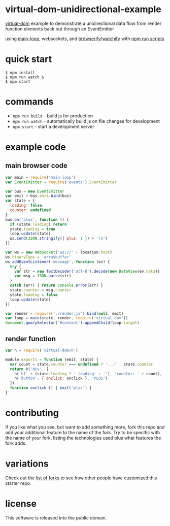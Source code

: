 # virtual-dom-unidirectional-example

[virtual-dom](https://npmjs.com/package/virtual-dom) example
to demonstrate a unidirectional data flow from render function elements back out
through an EventEmitter

using [main-loop](https://npmjs.com/package/main-loop), websockets,
and [browserify](http://browserify.org)/[watchify](https://npmjs.com/package/watchify)
with [npm run scripts](http://substack.net/task_automation_with_npm_run)

# quick start

```
$ npm install
$ npm run watch &
$ npm start
```

# commands

* `npm run build` - build js for production
* `npm run watch` - automatically build js on file changes for development
* `npm start` - start a development server

# example code

## main browser code

``` js
var main = require('main-loop')
var EventEmitter = require('events').EventEmitter

var bus = new EventEmitter
var emit = bus.emit.bind(bus)
var state = {
  loading: false,
  counter: undefined
}
bus.on('plus', function () {
  if (state.loading) return
  state.loading = true
  loop.update(state)
  ws.send(JSON.stringify({ plus: 1 }) + '\n')
})

var ws = new WebSocket('ws://' + location.host)
ws.binaryType = 'arraybuffer'
ws.addEventListener('message', function (ev) {
  try {
    var str = new TextDecoder('utf-8').decode(new DataView(ev.data))
    var msg = JSON.parse(str)
  }
  catch (err) { return console.error(err) }
  state.counter = msg.counter
  state.loading = false
  loop.update(state)
})

var render = require('./render.js').bind(null, emit)
var loop = main(state, render, require('virtual-dom'))
document.querySelector('#content').appendChild(loop.target)
```

## render function

``` js
var h = require('virtual-dom/h')

module.exports = function (emit, state) {
  var count = state.counter === undefined ? '...' : state.counter
  return h('div', [
    h('h1' + (state.loading ? '.loading' : ''), 'counter: ' + count),
    h('button', { onclick: onclick }, 'PLUS')
  ])
  function onclick () { emit('plus') }
}
```

# contributing

If you like what you see, but want to add something more, fork this repo and add
your additional feature to the name of the fork. Try to be specific with the
name of your fork, listing the technologies used plus what features the fork
adds.

# variations

Check out the [list of forks](https://github.com/substack/virtual-dom-starter/network/members)
to see how other people have customized this starter repo.

# license

This software is released into the public domain.
